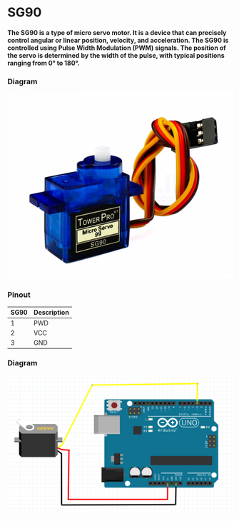 # SG90

#### The SG90 is a type of micro servo motor. It is a device that can precisely control angular or linear position, velocity, and acceleration. The SG90 is controlled using Pulse Width Modulation (PWM) signals. The position of the servo is determined by the width of the pulse, with typical positions ranging from 0° to 180°.

### Diagram
<img src="https://github.com/GDS2005/arduino/blob/main/sg90/module.jpg" alt="sg90 Module" width="600"/>

### Pinout
| SG90 | Description |
| --- | --- |
| 1 | PWD |
| 2 | VCC |
| 3 | GND |

### Diagram
<img src="https://github.com/GDS2005/arduino/blob/main/sg90/circuit.jpg" alt="sg90 Circuit" width="600"/>